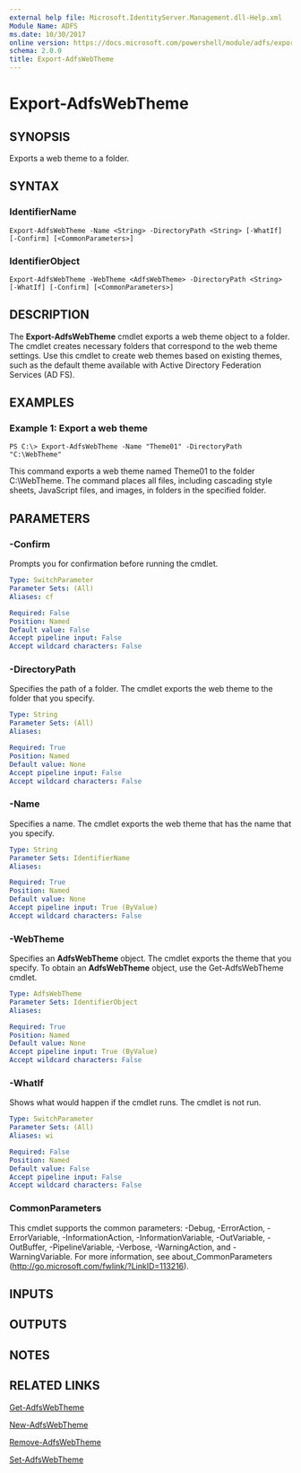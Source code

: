 ```yaml
---
external help file: Microsoft.IdentityServer.Management.dll-Help.xml
Module Name: ADFS
ms.date: 10/30/2017
online version: https://docs.microsoft.com/powershell/module/adfs/export-adfswebtheme?view=windowsserver2012r2-ps&wt.mc_id=ps-gethelp
schema: 2.0.0
title: Export-AdfsWebTheme
---
```


# Export-AdfsWebTheme

## SYNOPSIS
Exports a web theme to a folder.

## SYNTAX

### IdentifierName
```
Export-AdfsWebTheme -Name <String> -DirectoryPath <String> [-WhatIf] [-Confirm] [<CommonParameters>]
```

### IdentifierObject
```
Export-AdfsWebTheme -WebTheme <AdfsWebTheme> -DirectoryPath <String> [-WhatIf] [-Confirm] [<CommonParameters>]
```

## DESCRIPTION
The **Export-AdfsWebTheme** cmdlet exports a web theme object to a folder.
The cmdlet creates necessary folders that correspond to the web theme settings.
Use this cmdlet to create web themes based on existing themes, such as the default theme available with Active Directory Federation Services (AD FS).

## EXAMPLES

### Example 1: Export a web theme
```
PS C:\> Export-AdfsWebTheme -Name "Theme01" -DirectoryPath "C:\WebTheme"
```

This command exports a web theme named Theme01 to the folder C:\WebTheme.
The command places all files, including cascading style sheets, JavaScript files, and images, in folders in the specified folder.

## PARAMETERS

### -Confirm
Prompts you for confirmation before running the cmdlet.

```yaml
Type: SwitchParameter
Parameter Sets: (All)
Aliases: cf

Required: False
Position: Named
Default value: False
Accept pipeline input: False
Accept wildcard characters: False
```

### -DirectoryPath
Specifies the path of a folder.
The cmdlet exports the web theme to the folder that you specify.

```yaml
Type: String
Parameter Sets: (All)
Aliases: 

Required: True
Position: Named
Default value: None
Accept pipeline input: False
Accept wildcard characters: False
```

### -Name
Specifies a name.
The cmdlet exports the web theme that has the name that you specify.

```yaml
Type: String
Parameter Sets: IdentifierName
Aliases: 

Required: True
Position: Named
Default value: None
Accept pipeline input: True (ByValue)
Accept wildcard characters: False
```

### -WebTheme
Specifies an **AdfsWebTheme** object.
The cmdlet exports the theme that you specify.
To obtain an **AdfsWebTheme** object, use the Get-AdfsWebTheme cmdlet.

```yaml
Type: AdfsWebTheme
Parameter Sets: IdentifierObject
Aliases: 

Required: True
Position: Named
Default value: None
Accept pipeline input: True (ByValue)
Accept wildcard characters: False
```

### -WhatIf
Shows what would happen if the cmdlet runs.
The cmdlet is not run.

```yaml
Type: SwitchParameter
Parameter Sets: (All)
Aliases: wi

Required: False
Position: Named
Default value: False
Accept pipeline input: False
Accept wildcard characters: False
```

### CommonParameters
This cmdlet supports the common parameters: -Debug, -ErrorAction, -ErrorVariable, -InformationAction, -InformationVariable, -OutVariable, -OutBuffer, -PipelineVariable, -Verbose, -WarningAction, and -WarningVariable. For more information, see about_CommonParameters (http://go.microsoft.com/fwlink/?LinkID=113216).

## INPUTS

## OUTPUTS

## NOTES

## RELATED LINKS

[Get-AdfsWebTheme](./Get-AdfsWebTheme.md)

[New-AdfsWebTheme](./New-AdfsWebTheme.md)

[Remove-AdfsWebTheme](./Remove-AdfsWebTheme.md)

[Set-AdfsWebTheme](./Set-AdfsWebTheme.md)

